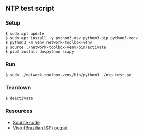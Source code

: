 ## NTP test script

### Setup

```
$ sudo apt update
$ sudo apt install -y python3-dev python3-pip python3-venv
$ python3 -m venv network-toolbox-venv
$ source ./network-toolbox-venv/bin/activate
$ pip3 install dnspython scapy
```

### Run

```
$ sudo ./network-toolbox-venv/bin/python3 ./ntp_test.py
```

### Teardown

```
$ deactivate
```

### Resources

* [Source code](./ntp_test.py)
* [Vivo (Brazilian ISP) output](./ntp_test_output_vivo.csv)
